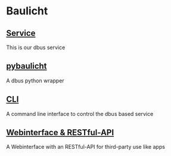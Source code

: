 # Baulicht

## [Service](https://github.com/elnappo/Baulicht/tree/master/Service)
This is our dbus service
## [pybaulicht](https://github.com/elnappo/Baulicht/tree/master/pybaulicht)
A dbus python wrapper
## [CLI](https://github.com/elnappo/Baulicht/tree/master/CLI)
A command line interface to control the dbus based service
## [Webinterface & RESTful-API](https://github.com/elnappo/Baulicht/tree/master/Webinterface)
A Webinterface with an RESTful-API for third-party use like apps
